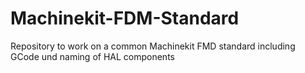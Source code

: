 Machinekit-FDM-Standard
=======================

Repository to work on a common Machinekit FMD standard including GCode und naming of HAL components
